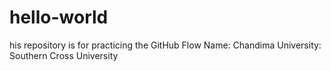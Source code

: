 # hello-world
his repository is for practicing the GitHub Flow
Name: Chandima 
University: Southern Cross University
